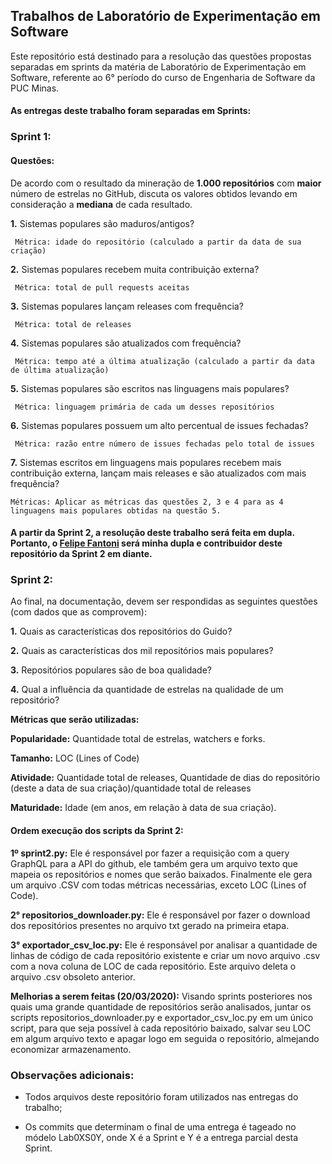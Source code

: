 ## Trabalhos de Laboratório de Experimentação em Software

Este repositório está destinado para a resolução das questões propostas separadas em sprints da matéria de Laboratório de Experimentação em Software, referente ao 6° período do curso de Engenharia de Software da PUC Minas.


#### As entregas deste trabalho foram separadas em Sprints:

### Sprint 1:

#### Questões:

De acordo com o resultado da mineração de **1.000 repositórios** com **maior** número de estrelas no GitHub, discuta os valores obtidos levando em consideração a **mediana** de cada resultado.

**1.** Sistemas populares são maduros/antigos?

     Métrica: idade do repositório (calculado a partir da data de sua criação)

**2.** Sistemas populares recebem muita contribuição externa?

     Métrica: total de pull requests aceitas

**3.** Sistemas populares lançam releases com frequência?

     Métrica: total de releases

**4.** Sistemas populares são atualizados com frequência?

     Métrica: tempo até a última atualização (calculado a partir da data de última atualização)

**5.** Sistemas populares são escritos nas linguagens mais populares?

     Métrica: linguagem primária de cada um desses repositórios

**6.** Sistemas populares possuem um alto percentual de issues fechadas?

     Métrica: razão entre número de issues fechadas pelo total de issues

**7.** Sistemas escritos em linguagens mais populares recebem mais contribuição externa, lançam mais releases e são atualizados com mais frequência?

    Métricas: Aplicar as métricas das questões 2, 3 e 4 para as 4 linguagens mais populares obtidas na questão 5. 

#### A partir da Sprint 2, a resolução deste trabalho será feita em dupla. Portanto, o [Felipe Fantoni](https://github.com/felipefantoni) será minha dupla e contribuidor deste repositório da Sprint 2 em diante.

### Sprint 2:

Ao final, na documentação, devem ser respondidas as seguintes questões (com dados que as comprovem):

**1.** Quais as características dos repositórios do Guido?
    
**2.** Quais as características dos mil repositórios mais populares?

**3.** Repositórios populares são de boa qualidade? 

**4.** Qual a influência da quantidade de estrelas na qualidade de um repositório?

**Métricas que serão utilizadas:**

**Popularidade:** Quantidade total de estrelas, watchers e forks.

**Tamanho:** LOC (Lines of Code)

**Atividade:** Quantidade total de releases, Quantidade de dias do repositório (deste a data de sua criação)/quantidade total de releases

**Maturidade:** Idade (em anos, em relação à data de sua criação).


#### Ordem execução dos scripts da Sprint 2:

**1º sprint2.py:** Ele é responsável por fazer a requisição com a query GraphQL para a API do github, ele também gera um arquivo texto que mapeia os repositórios e nomes que serão baixados. Finalmente ele gera um arquivo .CSV com todas métricas necessárias, exceto LOC (Lines of Code).

**2° repositorios_downloader.py:** Ele é responsável por fazer o download dos repositórios presentes no arquivo txt gerado na primeira etapa.

**3° exportador_csv_loc.py:** Ele é responsável por analisar a quantidade de linhas de código de cada repositório existente e criar um novo arquivo .csv com a nova coluna de LOC de cada repositório. Este arquivo deleta o arquivo .csv obsoleto anterior.

**Melhorias a serem feitas (20/03/2020):** Visando sprints posteriores nos quais uma grande quantidade de repositórios serão analisados, juntar os scripts repositorios_downloader.py e exportador_csv_loc.py em um único script, para que seja possível à cada repositório baixado, salvar seu LOC em algum arquivo texto e apagar logo em seguida o repositório, almejando economizar armazenamento.


### Observações adicionais:


- Todos arquivos deste repositório foram utilizados nas entregas do trabalho;

- Os commits que determinam o final de uma entrega é tageado no módelo Lab0XS0Y, onde X é a Sprint e Y é a entrega parcial desta Sprint.
